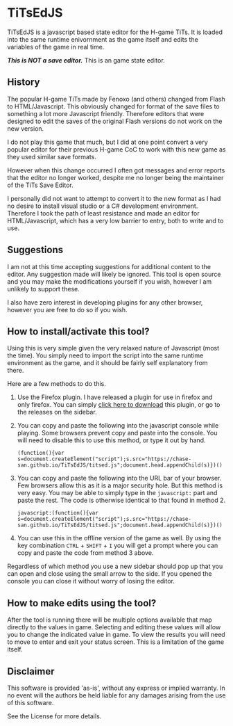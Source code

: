 # TiTsEdJS

TiTsEdJS is a javascript based state editor for the H-game TiTs. It is loaded into the same runtime enivornment as the game itself and edits the variables of the game in real time.

***This is NOT a save editor.*** This is an game state editor.

## History

The popular H-game TiTs made by Fenoxo (and others) changed from Flash to HTML/Javascript. This obviously changed for format of the save files to something a lot more Javascript friendly. Therefore editors that were designed to edit the saves of the original Flash versions do not work on the new version.

I do not play this game that much, but I did at one point convert a very popular editor for their previous H-game CoC to work with this new game as they used similar save formats.

However when this change occurred I often got messages and error reports that the editor no longer worked, despite me no longer being the maintainer of the TiTs Save Editor.

I personally did not want to attempt to convert it to the new format as I had no desire to install visual studio or a C# development environment. Therefore I took the path of least resistance and made an editor for HTML/Javascript, which has a very low barrier to entry, both to write and to use.

## Suggestions

I am not at this time accepting suggestions for additional content to the editor. Any suggestion made will likely be ignored. This tool is open source and you may make the modifications yourself if you wish, however I am unlikely to support these.

I also have zero interest in developing plugins for any other browser, however you are free to do so if you wish.

## How to install/activate this tool?

Using this is very simple given the very relaxed nature of Javascript (most the time). You simply need to import the script into the same runtime environment as the game, and it should be fairly self explanatory from there.

Here are a few methods to do this.

1. Use the Firefox plugin. I have released a plugin for use in firefox and only firefox. You can simply [click here to download](https://github.com/Chase-san/TiTsEdJS/releases) this plugin, or go to the releases on the sidebar.

2. You can copy and paste the following into the javascript console while playing. Some browsers prevent copy and paste into the console. You will need to disable this to use this method, or type it out by hand.

   `(function(){var s=document.createElement("script");s.src="https://chase-san.github.io/TiTsEdJS/titsed.js";document.head.appendChild(s)})()`

3. You can copy and paste the following into the URL bar of your browser. Few browsers allow this as it is a major security hole. But this method is very easy. You may be able to simply type in the `javascript:` part and paste the rest. The code is otherwise identical to that found in method 2.

   `javascript:(function(){var s=document.createElement("script");s.src="https://chase-san.github.io/TiTsEdJS/titsed.js";document.head.appendChild(s)})()`

4. You can use this in the offline version of the game as well. By using the key combination `CTRL` + `SHIFT` + `I` you will get a prompt where you can copy and paste the code from method 3 above.

Regardless of which method you use a new sidebar should pop up that you can open and close using the small arrow to the side. If you opened the console you can close it without worry of losing the editor.

## How to make edits using the tool?

After the tool is running there will be multiple options available that map directly to the values in game. Selecting and editing these values will allow you to change the indicated value in game. To view the results you will need to move to enter and exit your status screen. This is a limitation of the game itself.

## Disclaimer
This software is provided 'as-is', without any express or implied warranty. In no event will the authors be held liable for any damages arising from the use of this software.

See the License for more details.
